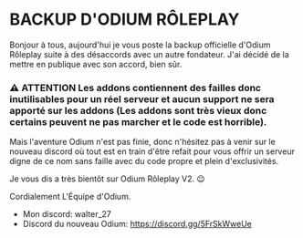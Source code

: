 # BACKUP D'ODIUM RÔLEPLAY

Bonjour à tous, aujourd'hui je vous poste la backup officielle d'Odium Rôleplay suite à des désaccords avec un autre fondateur. J'ai décidé de la mettre en publique avec son accord, bien sûr.
### ⚠️ **ATTENTION** Les addons contiennent des failles donc inutilisables pour un réel serveur et aucun support ne sera apporté sur les addons (Les addons sont très vieux donc certains peuvent ne pas marcher et le code est horrible).
Mais l'aventure Odium n'est pas finie, donc n'hésitez pas à venir sur le nouveau discord où tout est en train d'être refait pour vous offrir un serveur digne de ce nom sans faille avec du code propre et plein d'exclusivités.

Je vous dis a très bientôt sur Odium Rôleplay V2. 😉

Cordialement L'Équipe d'Odium.

- Mon discord: walter_27
- Discord du nouveau Odium: https://discord.gg/5FrSkWweUe
